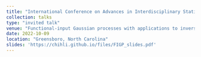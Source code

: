 ```yaml
---
title: "International Conference on Advances in Interdisciplinary Statistics and Combinatorics (AISC) 2022"
collection: talks
type: "invited talk"
venue: "Functional-input Gaussian processes with applications to inverse scattering problems"
date: 2022-10-09
location: "Greensboro, North Carolina"
slides: 'https://chihli.github.io/files/FIGP_slides.pdf'
---
```

